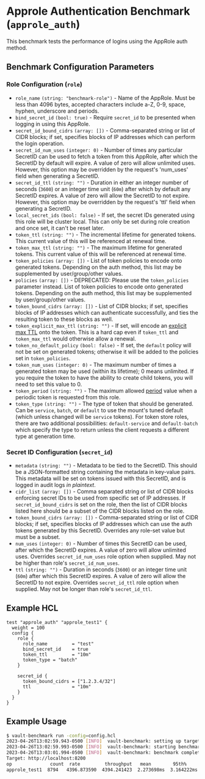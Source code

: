 # Approle Authentication Benchmark (`approle_auth`)

This benchmark tests the performance of logins using the AppRole auth method.

## Benchmark Configuration Parameters

### Role Configuration (`role`)

- `role_name` `(string: "benchmark-role")` - Name of the AppRole. Must be less than 4096 bytes, accepted characters
include a-Z, 0-9, space, hyphen, underscore and periods.
- `bind_secret_id` `(bool: true)` - Require `secret_id` to be presented when
  logging in using this AppRole.
- `secret_id_bound_cidrs` `(array: [])` - Comma-separated string or list of CIDR
  blocks; if set, specifies blocks of IP addresses which can perform the login
  operation.
- `secret_id_num_uses` `(integer: 0)` - Number of times any particular SecretID
  can be used to fetch a token from this AppRole, after which the SecretID by default
  will expire. A value of zero will allow unlimited uses.
  However, this option may be overridden by the request's 'num_uses' field when generating a SecretID.
- `secret_id_ttl` `(string: "")` - Duration in either an integer number of
  seconds (`3600`) or an integer time unit (`60m`) after which by default any SecretID
  expires. A value of zero will allow the SecretID to not expire.
  However, this option may be overridden by the request's 'ttl' field when generating a SecretID.
- `local_secret_ids` `(bool: false)` - If set, the secret IDs generated
  using this role will be cluster local. This can only be set during role
  creation and once set, it can't be reset later.
- `token_ttl` `(string: "")` - The incremental lifetime for
  generated tokens. This current value of this will be referenced at renewal
  time.
- `token_max_ttl` `(string: "")` - The maximum lifetime for
  generated tokens. This current value of this will be referenced at renewal
  time.
- `token_policies` `(array: [])` - List of
  token policies to encode onto generated tokens. Depending on the auth method, this
  list may be supplemented by user/group/other values.
- `policies` `(array: [])` - DEPRECATED: Please
  use the `token_policies` parameter instead. List of token policies to encode
  onto generated tokens. Depending on the auth method, this list may be
  supplemented by user/group/other values.
- `token_bound_cidrs` `(array: [])` - List of
  CIDR blocks; if set, specifies blocks of IP addresses which can authenticate
  successfully, and ties the resulting token to these blocks as well.
- `token_explicit_max_ttl` `(string: "")` - If set, will encode
  an [explicit max
  TTL](https://developer.hashicorp.com/vault/docs/concepts/tokens#token-time-to-live-periodic-tokens-and-explicit-max-ttls)
  onto the token. This is a hard cap even if `token_ttl` and `token_max_ttl`
  would otherwise allow a renewal.
- `token_no_default_policy` `(bool: false)` - If set, the `default` policy will
  not be set on generated tokens; otherwise it will be added to the policies set
  in `token_policies`.
- `token_num_uses` `(integer: 0)` - The maximum number of times a generated
  token may be used (within its lifetime); 0 means unlimited.
  If you require the token to have the ability to create child tokens,
  you will need to set this value to 0.
- `token_period` `(string: "")` - The maximum allowed [period](https://developer.hashicorp.com/vault/docs/concepts/tokens#token-time-to-live-periodic-tokens-and-explicit-max-ttls) value when a periodic token is requested from this role.
- `token_type` `(string: "")` - The type of token that should be generated. Can
  be `service`, `batch`, or `default` to use the mount's tuned default (which
  unless changed will be `service` tokens). For token store roles, there are two
  additional possibilities: `default-service` and `default-batch` which specify
  the type to return unless the client requests a different type at generation
  time.

### Secret ID Configuration (`secret_id`)

- `metadata` `(string: "")` - Metadata to be tied to the SecretID. This should be
  a JSON-formatted string containing the metadata in key-value pairs. This
  metadata will be set on tokens issued with this SecretID, and is logged in
  audit logs _in plaintext_.
- `cidr_list` `(array: [])` - Comma separated string or list of CIDR blocks
  enforcing secret IDs to be used from specific set of IP addresses. If
  `secret_id_bound_cidrs` is set on the role, then the list of CIDR blocks listed
  here should be a subset of the CIDR blocks listed on the role.
- `token_bound_cidrs` `(array: [])` - Comma-separated string or list of CIDR
  blocks; if set, specifies blocks of IP addresses which can use the auth tokens
  generated by this SecretID. Overrides any role-set value but must be a subset.
- `num_uses` `(integer: 0)` - Number of times this SecretID can be used, after which
  the SecretID expires. A value of zero will allow unlimited uses.
  Overrides `secret_id_num_uses` role option when supplied.
  May not be higher than role's `secret_id_num_uses`.
- `ttl` `(string: "")` - Duration in seconds (`3600`) or an integer time unit (`60m`)
  after which this SecretID expires. A value of zero will allow the SecretID to not expire.
  Overrides `secret_id_ttl` role option when supplied.
  May not be longer than role's `secret_id_ttl`.

## Example HCL

```hcl
test "approle_auth" "approle_test1" {
  weight = 100
  config {
    role {
      role_name         = "test"
      bind_secret_id    = true
      token_ttl         = "10m"
      token_type = "batch"
    }

    secret_id {
      token_bound_cidrs = ["1.2.3.4/32"]
      ttl               = "10m"
    }
  }
}
```

## Example Usage

```bash
$ vault-benchmark run -config=config.hcl
2023-04-26T13:02:59.943-0500 [INFO]  vault-benchmark: setting up targets
2023-04-26T13:02:59.993-0500 [INFO]  vault-benchmark: starting benchmarks: duration=2s
2023-04-26T13:03:01.994-0500 [INFO]  vault-benchmark: benchmark complete
Target: http://localhost:8200
op              count  rate         throughput   mean        95th%       99th%       successRatio
approle_test1  8794   4396.873590  4394.241423  2.273698ms  3.164222ms  4.351606ms  100.00%
```
